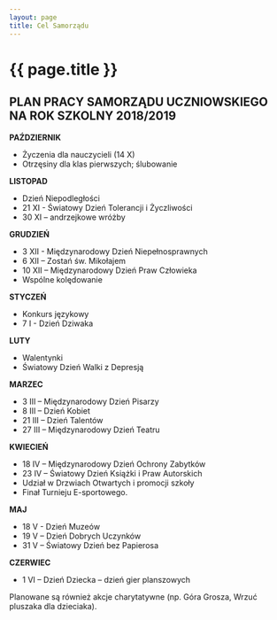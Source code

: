 ```yaml
---
layout: page
title: Cel Samorządu
---
```


<h1> {{ page.title }} </h1>

<h2> PLAN PRACY SAMORZĄDU UCZNIOWSKIEGO NA ROK SZKOLNY 2018/2019 </h2>

**PAŹDZIERNIK**
* Życzenia  dla nauczycieli (14 X)  
* Otrzęsiny dla klas pierwszych; ślubowanie 

**LISTOPAD**
* Dzień Niepodległości
* 21 XI - Światowy Dzień Tolerancji i Życzliwości
* 30 XI – andrzejkowe wróżby 

**GRUDZIEŃ**
* 3 XII  - Międzynarodowy Dzień Niepełnosprawnych
* 6 XII –  Zostań św. Mikołajem
* 10 XII – Międzynarodowy Dzień Praw Człowieka 
* Wspólne kolędowanie

**STYCZEŃ**
* Konkurs językowy
* 7 I  - Dzień Dziwaka

**LUTY**
* Walentynki
* Światowy Dzień Walki z Depresją

**MARZEC**
* 3 III – Międzynarodowy Dzień Pisarzy 
* 8 III – Dzień Kobiet 
* 21 III – Dzień Talentów
* 27 III – Międzynarodowy Dzień Teatru

**KWIECIEŃ**
* 18 IV – Międzynarodowy Dzień Ochrony Zabytków 
* 23 IV – Światowy Dzień Książki i Praw Autorskich
* Udział  w  Drzwiach Otwartych i promocji szkoły
* Finał Turnieju E-sportowego.

**MAJ**
* 18 V  - Dzień Muzeów
* 19 V – Dzień Dobrych Uczynków
* 31 V – Światowy Dzień bez Papierosa

**CZERWIEC**
* 1 VI – Dzień Dziecka – dzień gier planszowych

Planowane są również  akcje charytatywne (np. Góra Grosza, Wrzuć pluszaka dla dzieciaka).
